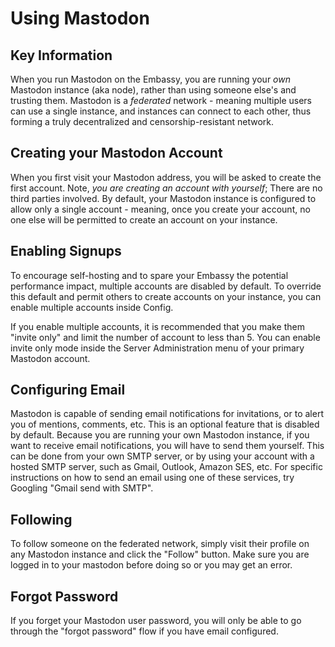 # Using Mastodon

## Key Information

When you run Mastodon on the Embassy, you are running your *own* Mastodon instance (aka node), rather than using someone else's and trusting them. Mastodon is a *federated* network - meaning multiple users can use a single instance, and instances can connect to each other, thus forming a truly decentralized and censorship-resistant network.

## Creating your Mastodon Account

When you first visit your Mastodon address, you will be asked to create the first account. Note, *you are creating an account with yourself*; There are no third parties involved. By default, your Mastodon instance is configured to allow only a single account - meaning, once you create your account, no one else will be permitted to create an account on your instance.

## Enabling Signups

To encourage self-hosting and to spare your Embassy the potential performance impact, multiple accounts are disabled by default. To override this default and permit others to create accounts on your instance, you can enable multiple accounts inside Config.

If you enable multiple accounts, it is recommended that you make them "invite only" and limit the number of account to less than 5. You can enable invite only mode inside the Server Administration menu of your primary Mastodon account.

## Configuring Email

Mastodon is capable of sending email notifications for invitations, or to alert you of mentions, comments, etc. This is an optional feature that is disabled by default. Because you are running your own Mastodon instance, if you want to receive email notifications, you will have to send them yourself. This can be done from your own SMTP server, or by using your account with a hosted SMTP server, such as Gmail, Outlook, Amazon SES, etc. For specific instructions on how to send an email using one of these services, try Googling "Gmail send with SMTP".

## Following

To follow someone on the federated network, simply visit their profile on any Mastodon instance and click the "Follow" button. Make sure you are logged in to your mastodon before doing so or you may get an error.

## Forgot Password

If you forget your Mastodon user password, you will only be able to go through the "forgot password" flow if you have email configured.